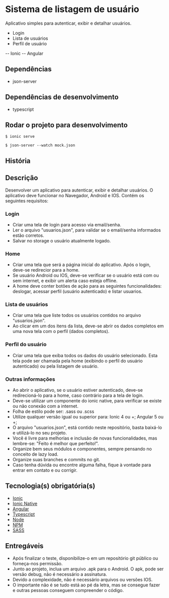 # Sistema de listagem de usuário

Aplicativo simples para autenticar, exibir e detalhar usuários.
- Login
- Lista de usuários
- Perfil de usuário

-- Ionic
-- Angular


## Dependências

 - json-server

  

## Dependências de desenvolvimento

- typescript


## Rodar o projeto para desenvolvimento
  
```$ ionic serve```

```$ json-server --watch mock.json```


## História


## Descrição

Desenvolver um aplicativo para autenticar, exibir e detalhar usuários. O aplicativo deve funcionar no Navegador, Android e IOS. Contém os seguintes requisitos:

### Login
- Criar uma tela de login para acesso via email/senha.
- Ler o arquivo "usuarios.json", para validar se o email/senha informados estão corretos.
- Salvar no storage o usuário atualmente logado.

### Home
- Criar uma tela que será a página inicial do aplicativo. Após o login, deve-se redirecior para a home. 
- Se usuário Android ou IOS, deve-se verificar se o usuário está com ou sem internet, e exibir um alerta caso esteja offline.
- A home deve conter botões de ação para as seguintes funcionalidades: deslogar, acessar perfil (usuário autenticado) e listar usuarios.

### Lista de usuários
- Criar uma tela que liste todos os usuários contidos no arquivo "usuarios.json".
- Ao clicar em um dos itens da lista, deve-se abrir os dados completos em uma nova tela com o perfil (dados completos).

### Perfil do usuário
- Criar uma tela que exiba todos os dados do usuário selecionado. Esta tela pode ser chamada pela home (exibindo o perfil do usuário autenticado) ou pela listagem de usuário.

### Outras informações
- Ao abrir o aplicativo, se o usuário estiver autenticado, deve-se redirecioná-lo para a home, caso contrário para a tela de login.
- Deve-se utilizar um componente do ionic native, para verificar se existe ou não conexão com a internet.
- Folha de estilo pode ser: .sass ou .scss
- Utilize qualquer versão igual ou superior para: Ionic 4 ou +; Angular 5 ou +;
- O arquivo "usuarios.json", está contido neste repositório, basta baixá-lo e utilizá-lo no seu projeto.
- Você é livre para melhorias e inclusão de novas funcionalidades, mas lembre-se: "Feito é melhor que perfeito!".
- Organize bem seus módulos e componentes, sempre pensando no conceito de lazy load.
- Organize suas branches e commits no git.
- Caso tenha dúvida ou encontre alguma falha, fique à vontade para entrar em contato e ou corrigir.


## Tecnologia(s) obrigatória(s)

- [Ionic](http://ionicframework.com/docs/components/)
- [Ionic Native](https://ionicframework.com/docs/native/)
- [Angular](https://angular.io)
- [Typescript](https://ionicframework.com/docs/native/)
- [Node](https://nodejs.org/)
- [NPM](https://www.npmjs.com/)
- [SASS](https://sass-lang.com/)


## Entregáveis 

- Após finalizar o teste, disponibilize-o em um repositório git público ou forneça-nos permissão.
- Junto ao projeto, inclua um arquivo .apk para o Android. O apk, pode ser versão debug, não é necessário a assinatura.
- Devido a complexidade, não é necessário arquivos ou versões IOS.
- O importante não é se tudo está ao pé da letra, mas se consegue fazer e outras pessoas conseguem compreender o código.

